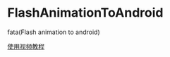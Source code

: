 # FlashAnimationToAndroid
fata(Flash animation to android)

[使用视频教程](http://www.tudou.com/programs/view/SuJbORhqJPY/)